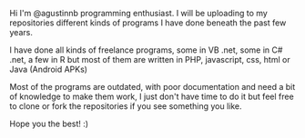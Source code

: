 Hi I'm @agustinnb programming enthusiast. I will be uploading to my repositories different kinds of programs I have done beneath the past few years.

I have done all kinds of freelance programs, some in VB .net, some in C# .net, a few in R but most of them are written in PHP, javascript, css, html or Java (Android APKs)

Most of the programs are outdated, with poor documentation and need a bit of knowledge to make them work, I just don't have time to do it but feel free to clone or fork the repositories if you see something you like.

Hope you the best! :)
